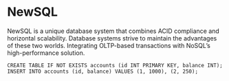 # NewSQL

NewSQL is a unique database system that combines ACID compliance and horizontal scalability. Database systems strive to maintain the advantages of these two worlds. Integrating OLTP-based transactions with NoSQL’s high-performance solution.

```tsql
CREATE TABLE IF NOT EXISTS accounts (id INT PRIMARY KEY, balance INT);
INSERT INTO accounts (id, balance) VALUES (1, 1000), (2, 250);
```

